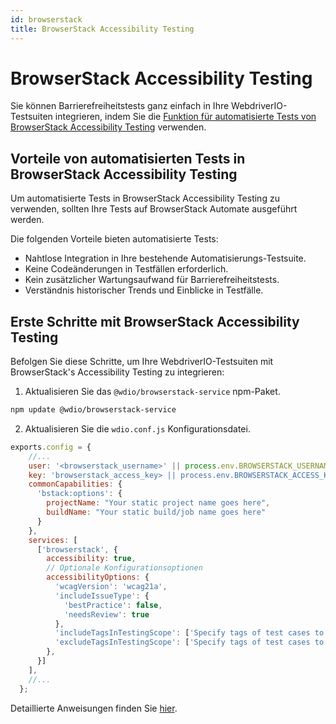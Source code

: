 ```yaml
---
id: browserstack
title: BrowserStack Accessibility Testing
---
```


# BrowserStack Accessibility Testing

Sie können Barrierefreiheitstests ganz einfach in Ihre WebdriverIO-Testsuiten integrieren, indem Sie die [Funktion für automatisierte Tests von BrowserStack Accessibility Testing](https://www.browserstack.com/docs/accessibility/automated-tests?utm_source=webdriverio\&utm_medium=partnered\&utm_campaign=documentation) verwenden.

## Vorteile von automatisierten Tests in BrowserStack Accessibility Testing

Um automatisierte Tests in BrowserStack Accessibility Testing zu verwenden, sollten Ihre Tests auf BrowserStack Automate ausgeführt werden.

Die folgenden Vorteile bieten automatisierte Tests:

- Nahtlose Integration in Ihre bestehende Automatisierungs-Testsuite.
- Keine Codeänderungen in Testfällen erforderlich.
- Kein zusätzlicher Wartungsaufwand für Barrierefreiheitstests.
- Verständnis historischer Trends und Einblicke in Testfälle.

## Erste Schritte mit BrowserStack Accessibility Testing

Befolgen Sie diese Schritte, um Ihre WebdriverIO-Testsuiten mit BrowserStack's Accessibility Testing zu integrieren:

1. Aktualisieren Sie das `@wdio/browserstack-service` npm-Paket.

```bash
npm update @wdio/browserstack-service
```

2. Aktualisieren Sie die `wdio.conf.js` Konfigurationsdatei.

```javascript
exports.config = {
    //...
    user: '<browserstack_username>' || process.env.BROWSERSTACK_USERNAME,
    key: 'browserstack_access_key> || process.env.BROWSERSTACK_ACCESS_KEY,
    commonCapabilities: {
      'bstack:options': {
        projectName: "Your static project name goes here",
        buildName: "Your static build/job name goes here"
      }
    },
    services: [
      ['browserstack', {
        accessibility: true,
        // Optionale Konfigurationsoptionen
        accessibilityOptions: {
          'wcagVersion': 'wcag21a',
          'includeIssueType': {
            'bestPractice': false,
            'needsReview': true
          },
          'includeTagsInTestingScope': ['Specify tags of test cases to be included'],
          'excludeTagsInTestingScope': ['Specify tags of test cases to be excluded']
        },
      }]
    ],
    //...
  };
```

Detaillierte Anweisungen finden Sie [hier](https://www.browserstack.com/docs/accessibility/automated-tests/get-started/webdriverio?utm_source=webdriverio\&utm_medium=partnered\&utm_campaign=documentation).
